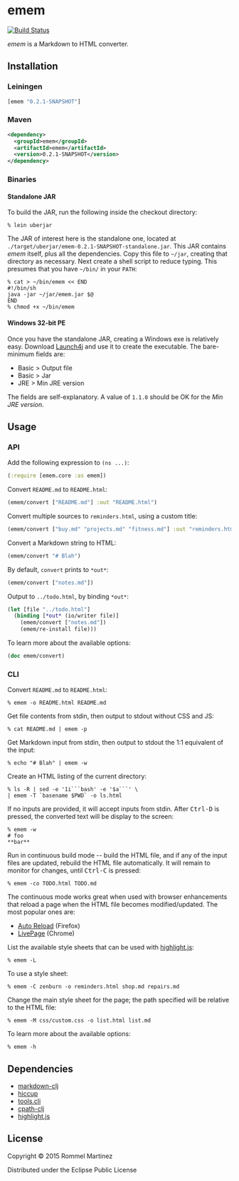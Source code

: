 emem
====

[![Build Status](https://travis-ci.org/ebzzry/emem.svg)](https://travis-ci.org/ebzzry/emem)

_emem_ is a Markdown to HTML converter.


## Installation

### Leiningen

```clojure
[emem "0.2.1-SNAPSHOT"]
```

### Maven

```xml
<dependency>
  <groupId>emem</groupId>
  <artifactId>emem</artifactId>
  <version>0.2.1-SNAPSHOT</version>
</dependency>
```

### Binaries

#### Standalone JAR

To build the JAR, run the following inside the checkout directory:

```console
% lein uberjar
```

The JAR of interest here is the standalone one, located at
`./target/uberjar/emem-0.2.1-SNAPSHOT-standalone.jar`. This JAR
contains _emem_ itself, plus all the dependencies. Copy this file to
`~/jar`, creating that directory as necessary. Next create a shell
script to reduce typing. This presumes that you have `~/bin/` in your
`PATH`:

```console
% cat > ~/bin/emem << END
#!/bin/sh
java -jar ~/jar/emem.jar $@
END
% chmod +x ~/bin/emem
```

#### Windows 32-bit PE

Once you have the standalone JAR, creating a Windows exe is relatively
easy. Download [Launch4j](https://fbergmann.github.io/launch4j/) and
use it to create the executable. The bare-minimum fields are:

* Basic > Output file
* Basic > Jar
* JRE > Min JRE version

The fields are self-explanatory. A value of `1.1.0` should be OK for the _Min JRE version_.

## Usage

### API

Add the following expression to `(ns ...)`:

```clojure
(:require [emem.core :as emem])
```

Convert `README.md` to `README.html`:

```clojure
(emem/convert ["README.md"] :out "README.html")
```

Convert multiple sources to `reminders.html`, using a custom title:

```clojure
(emem/convert ["buy.md" "projects.md" "fitness.md"] :out "reminders.html" :title "AAAAH!!!")
```

Convert a Markdown string to HTML:

```clojure
(emem/convert "# Blah")
```

By default, `convert` prints to `*out*`:

```clojure
(emem/convert ["notes.md"])
```

Output to `../todo.html`, by binding `*out*`:

```clojure
(let [file "../todo.html"]
  (binding [*out* (io/writer file)]
    (emem/convert ["notes.md"])
    (emem/re-install file)))
```

To learn more about the available options:

```clojure
(doc emem/convert)
```


### CLI

Convert `README.md` to `README.html`:

    % emem -o README.html README.md

Get file contents from stdin, then output to stdout without CSS and JS:

    % cat README.md | emem -p

Get Markdown input from stdin, then output to stdout the 1:1 equivalent
of the input:

    % echo "# Blah" | emem -w

Create an HTML listing of the current directory:

    % ls -R | sed -e '1i```bash' -e '$a```' \
    | emem -T `basename $PWD` -o ls.html

If no inputs are provided, it will accept inputs from stdin. After
<kbd>Ctrl-D</kbd> is pressed, the converted text will be display to
the screen:

    % emem -w
    # foo
    **bar**

Run in continuous build mode -- build the HTML file, and if any of the
input files are updated, rebuild the HTML file automatically. It will
remain to monitor for changes, until <kbd>Ctrl-C</kbd> is pressed:

    % emem -co TODO.html TODO.md

The continuous mode works great when used with browser enhancements
that reload a page when the HTML file becomes modified/updated. The
most popular ones are:

* [Auto Reload](https://addons.mozilla.org/en-US/firefox/addon/auto-reload/?src=api) (Firefox)
* [LivePage](https://chrome.google.com/webstore/detail/livepage/pilnojpmdoofaelbinaeodfpjheijkbh/related?hl=en) (Chrome)

List the available style sheets that can be used with [highlight.js](https://github.com/isagalaev/highlight.js):

    % emem -L

To use a style sheet:

    % emem -C zenburn -o reminders.html shop.md repairs.md

Change the main style sheet for the page; the path specified will be relative to the HTML file:

    % emem -M css/custom.css -o list.html list.md

To learn more about the available options:

    % emem -h

## Dependencies

* [markdown-clj](https://github.com/yogthos/markdown-clj)
* [hiccup](https://github.com/weavejester/hiccup)
* [tools.cli](https://github.com/clojure/tools.cli)
* [cpath-clj](https://github.com/xsc/cpath-clj)
* [highlight.js](https://github.com/isagalaev/highlight.js)


## License

Copyright © 2015 Rommel Martinez

Distributed under the Eclipse Public License
